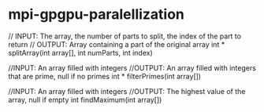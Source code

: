 # mpi-gpgpu-paralellization


// INPUT: The array, the number of parts to split, the index of the part to return
// OUTPUT: Array containing a part of the original array
int * splitArray(int array[], int numParts, int index)

//INPUT: An array filled with integers
//OUTPUT: An array filled with integers that are prime, null if no primes
int * filterPrimes(int array[])

//INPUT: An array filled with integers
//OUTPUT: The highest value of the array, null if empty
int findMaximum(int array[])
